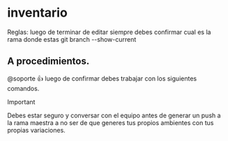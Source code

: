 # inventario
Reglas: luego de terminar de editar siempre debes confirmar cual es la rama donde estas 
git branch --show-current

## A procedimientos.
@soporte :+1: luego de confirmar debes trabajar con los siguientes comandos.

> [!IMPORTANT]
> Debes estar seguro y conversar con el equipo antes de generar un push a la rama maestra a no ser de que generes tus propios ambientes con tus propias variaciones.
